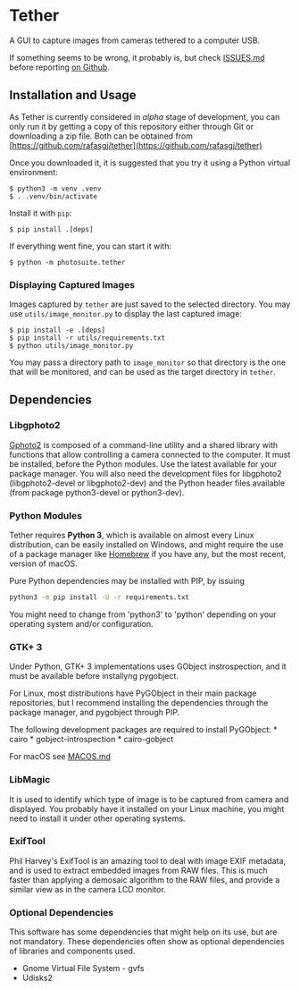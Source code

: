 # Tether

A GUI to capture images from cameras tethered to a computer USB.

If something seems to be wrong, it probably is, but check
[ISSUES.md](ISSUES.md) before reporting
[on Github](https://github.com/rafasgj/tether/issues).


## Installation and Usage

As Tether is currently considered in _alpha_ stage of development,
you can only run it by getting a copy of this repository either
through Git or downloading a zip file. Both can be obtained from
[https://github.com/rafasgj/tether](https://github.com/rafasgj/tether)

Once you downloaded it, it is suggested that you try it using a Python
virtual environment:

```
$ python3 -m venv .venv
$ . .venv/bin/activate
```

Install it with `pip`:

```
$ pip install .[deps]
```

If everything went fine, you can start it with:

```
$ python -m photosuite.tether
```

### Displaying Captured Images

Images captured by `tether` are just saved to the selected directory.
You may use `utils/image_monitor.py` to display the last captured
image:

```
$ pip install -e .[deps]
$ pip install -r utils/requirements.txt
$ python utils/image_monitor.py
```

You may pass a directory path to `image_monitor` so that directory is
the one that will be monitored, and can be used as the target directory
in `tether`.


## Dependencies

### Libgphoto2

[Gphoto2](https://gphoto.org) is composed of a command-line utility
and a shared library with functions that allow controlling a camera
connected to the computer. It must be installed, before the Python
modules. Use the latest available for your package manager. You will
also need the development files for libgphoto2 (libgphoto2-devel or
libgphoto2-dev) and the Python header files available (from package
python3-devel or python3-dev).

### Python Modules

Tether requires **Python 3**, which is available on almost every Linux
distribution, can be easily installed on Windows, and might require the
use of a package manager like [Homebrew](https://brew.sh) if you have
any, but the most recent, version of macOS.

Pure Python dependencies may be installed with PIP, by issuing

```sh
python3 -m pip install -U -r requirements.txt
```

You might need to change from 'python3' to 'python' depending on your
operating system and/or configuration.

### GTK+ 3

Under Python, GTK+ 3 implementations uses GObject instrospection, and
it must be available before installyng pygobject.

For Linux, most distributions have PyGObject in their main package
repositories, but I recommend installing the dependencies through the
package manager, and pygobject through PIP.

The following development packages are required to install PyGObject:
	* cairo
	* gobject-introspection
	* cairo-gobject

For macOS see [MACOS.md](MACOS.md)

### LibMagic

It is used to identify which type of image is to be captured from
camera and displayed. You probably have it installed on your Linux
machine, you might need to install it under other operating systems.

### ExifTool

Phil Harvey's ExifTool is an amazing tool to deal with image EXIF
metadata, and is used to extract embedded images from RAW files.
This is much faster than applying a demosaic algorithm to the RAW
files, and provide a similar view as in the camera LCD monitor.

### Optional Dependencies

This software has some dependencies that might help on its use, but are
not mandatory. These dependencies often show as optional dependencies of
libraries and components used.

* Gnome Virtual File System - gvfs
* Udisks2
